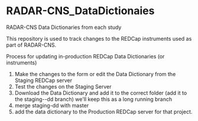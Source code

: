 # RADAR-CNS_DataDictionaies
RADAR-CNS Data Dictionaries from each study

This repository is used to track changes to the REDCap instruments used as part of RADAR-CNS. 

Process for updating in-production REDCap Data Dictionaries (or instruments)
 1. Make the changes to the form or edit the Data Dictionary from the Staging REDCap server
 2. Test the changes on the Staging Server
 3. Download the Data Dictionary and add it to the correct folder (add it to the staging--dd branch) we'll keep this as a long running branch
 4. merge staging-dd with master
 5. add the data dictionary to the Production REDCap server for that project.
 
 
